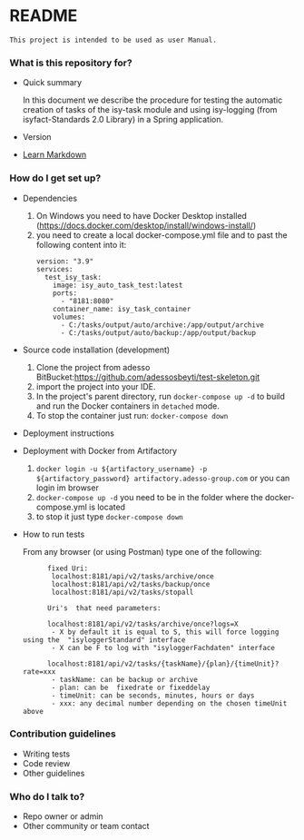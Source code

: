 # README #

	This project is intended to be used as user Manual.

### What is this repository for? ###

* Quick summary

	In this document we describe the procedure for testing the automatic creation of tasks of the isy-task module and using isy-logging (from isyfact-Standards 2.0 Library) in a Spring application.
* Version
* [Learn Markdown](https://bitbucket.org/tutorials/markdowndemo)

### How do I get set up? ###
* Dependencies

	1. On Windows you need to have Docker Desktop installed (https://docs.docker.com/desktop/install/windows-install/)
	2. you need to create a local docker-compose.yml file and to past the following content into it:
	    ```
	    version: "3.9"
        services:
          test_isy_task:
            image: isy_auto_task_test:latest
            ports:
              - "8181:8080"
            container_name: isy_task_container
            volumes:
              - C:/tasks/output/auto/archive:/app/output/archive
              - C:/tasks/output/auto/backup:/app/output/backup
        ```
* Source code installation (development)

  1. Clone the project from adesso BitBucket:https://github.com/adessosbeyti/test-skeleton.git
  2. import the project into your IDE.
  3. In the project's parent directory, run `docker-compose up -d` to build and run the Docker containers in `detached` mode.
  3. To stop the container just run: `docker-compose down`


        
* Deployment instructions


* Deployment with Docker from Artifactory
  1. `docker login -u ${artifactory_username} -p ${artifactory_password} artifactory.adesso-group.com` or you can login im browser
  2. `docker-compose up -d`  you need to be in the folder where the docker-compose.yml is located
  3.   to stop it just type  `docker-compose down`

* How to run tests

 	From any browser (or using Postman) type one of the following:

            fixed Uri:
      		 localhost:8181/api/v2/tasks/archive/once
      		 localhost:8181/api/v2/tasks/backup/once
      		 localhost:8181/api/v2/tasks/stopall

            Uri's  that need parameters:

            localhost:8181/api/v2/tasks/archive/once?logs=X
             - X by default it is equal to S, this will force logging using the  "isyloggerStandard" interface
             - X can be F to log with "isyloggerFachdaten" interface

            localhost:8181/api/v2/tasks/{taskName}/{plan}/{timeUnit}?rate=xxx
             - taskName: can be backup or archive
             - plan: can be  fixedrate or fixeddelay
      	     - timeUnit: can be seconds, minutes, hours or days
      	     - xxx: any decimal number depending on the chosen timeUnit above

### Contribution guidelines ###

* Writing tests
* Code review
* Other guidelines

### Who do I talk to? ###

* Repo owner or admin
* Other community or team contact
